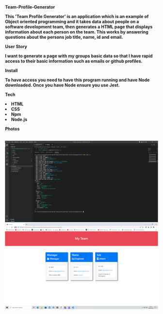<b>Team-Profile-Generator <b>

This 'Team Profile Generator' is an application which is an example of Object oriented programming and it takes data about people on a software development team, then generates a HTML page that displays information about each person on the team. This works by answering questions about the persons job title, name, id and email.

<b> User Story <b>

I want to generate a page with my groups basic data so that I have rapid access to their basic information such as emails or github profiles.

<b>Install<b>

To have access you need to have this program running and have Node downloaded. Once you have Node ensure you use Jest.

<b>Tech<b>

<li>HTML
<br>
<li>CSS
<br>
<li>Npm
<br>
<li>Node.js

<b>Photos<b>

<br>

<img src='./04-team-profile-generator-lesson/challenge/assets/images/READMEPHOTO.PNG'>

<br>

<img src='./04-team-profile-generator-lesson/challenge/assets/images/READMEPHOTO1.PNG'>


